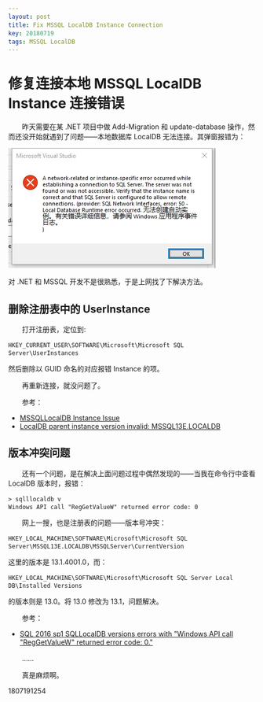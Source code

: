 ```yaml
---
layout: post
title: Fix MSSQL LocalDB Instance Connection
key: 20180719
tags: MSSQL LocalDB
---
```

# 修复连接本地 MSSQL LocalDB Instance 连接错误

　　昨天需要在某 .NET 项目中做 Add-Migration 和 update-database 操作，然而还没开始就遇到了问题——本地数据库 LocalDB 无法连接。其弹窗报错为：

![Instance error](/assets/images/blog/mssqllocaldb-instance-error.png)

对 .NET 和 MSSQL 开发不是很熟悉，于是上网找了下解决方法。

<!--more-->

## 删除注册表中的 UserInstance

　　打开注册表，定位到:

```shell
HKEY_CURRENT_USER\SOFTWARE\Microsoft\Microsoft SQL Server\UserInstances
```

然后删除以 GUID 命名的对应报错 Instance 的项。

　　再重新连接，就没问题了。

　　参考：

- [MSSQLLocalDB Instance Issue](https://social.msdn.microsoft.com/Forums/windowsapps/en-US/aabaa5b7-05c8-4c0b-a559-bacbef0a41f4/mssqllocaldb-instance-issue?forum=sqlexpress)
- [LocalDB parent instance version invalid: MSSQL13E.LOCALDB](https://stackoverflow.com/questions/40022742/localdb-parent-instance-version-invalid-mssql13e-localdb)

## 版本冲突问题

　　还有一个问题，是在解决上面问题过程中偶然发现的——当我在命令行中查看 LocalDB 版本时，报错：

```shell
> sqlllocaldb v
Windows API call "RegGetValueW" returned error code: 0
```

　　网上一搜，也是注册表的问题——版本号冲突：

```shell
HKEY_LOCAL_MACHINE\SOFTWARE\Microsoft\Microsoft SQL Server\MSSQL13E.LOCALDB\MSSQLServer\CurrentVersion
```

这里的版本是 13.1.4001.0，而：

```shell
HKEY_LOCAL_MACHINE\SOFTWARE\Microsoft\Microsoft SQL Server Local DB\Installed Versions
```

的版本则是 13.0。将 13.0 修改为 13.1，问题解决。

　　参考：

- [SQL 2016 sp1 SQLLocalDB versions errors with "Windows API call "RegGetValueW" returned error code: 0."](https://social.msdn.microsoft.com/Forums/sqlserver/en-US/1257bf26-6ab0-416d-bf26-34f128f42248/sql-2016-sp1-sqllocaldb-versions-errors-with-quotwindows-api-call-quotreggetvaluewquot?forum=sqlexpress)

　　……

　　真是麻烦啊。

1807191254